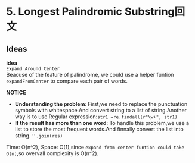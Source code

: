 # 5. Longest Palindromic Substring回文                       
 

## Ideas  
**idea**   
`Expand Around Center`        
Beacuse of the feature of palindrome, we could use a helper funtion `expandFromCenter` to compare each pair of words.   


**NOTICE**         
* **Understanding the problem**: First,we need to replace the punctuation symbols with whitespace.And convert string to a list of string.Another way is to use Regular expression:`str1 =re.findall(r"\w+", str1)`         
* **If the result has more than one word**: To handle this problem,we use a list to store the most frequent words.And finnally convert the list into string.`''.join(res)`        

Time: O(n^2), Space: O(1),since `expand from center funtion could take O(n)`,so overvall complexity is O(n^2).   



